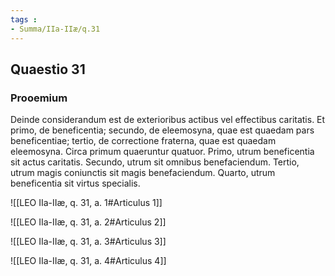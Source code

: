```yaml
---
tags : 
- Summa/IIa-IIæ/q.31
---
```


## Quaestio 31

### Prooemium

Deinde considerandum est de exterioribus actibus vel effectibus caritatis. Et primo, de beneficentia; secundo, de eleemosyna, quae est quaedam pars beneficentiae; tertio, de correctione fraterna, quae est quaedam eleemosyna. Circa primum quaeruntur quatuor. Primo, utrum beneficentia sit actus caritatis. Secundo, utrum sit omnibus benefaciendum. Tertio, utrum magis coniunctis sit magis benefaciendum. Quarto, utrum beneficentia sit virtus specialis.

![[LEO IIa-IIæ, q. 31, a. 1#Articulus 1]]

![[LEO IIa-IIæ, q. 31, a. 2#Articulus 2]]

![[LEO IIa-IIæ, q. 31, a. 3#Articulus 3]]

![[LEO IIa-IIæ, q. 31, a. 4#Articulus 4]]

